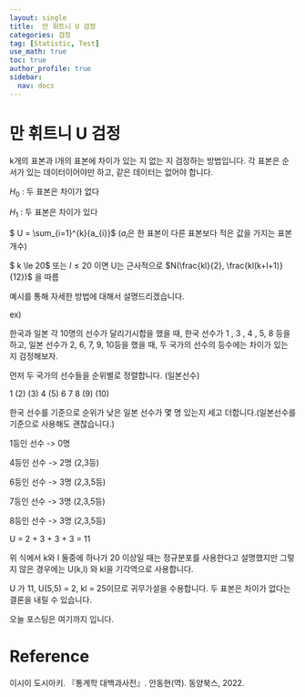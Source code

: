 ```yaml
---
layout: single
title:  만 휘트니 U 검정
categories: 검정
tag: [Statistic, Test]
use_math: true
toc: true
author_profile: true
sidebar:
  nav: docs
---
```


# 만 휘트니 U 검정

k개의 표본과 l개의 표본에 차이가 있는 지 없는 지 검정하는 방법입니다. 
각 표본은 순서가 있는 데이터이어야만 하고, 같은 데이터는 없어야 합니다. 

$H_{0}$ : 두 표본은 차이가 없다

$H_{1}$ : 두 표본은 차이가 있다

$ U = \sum_{i=1}^{k}{a_{i}}$ ($a_{i}$은 한 표본이 다른 표본보다 적은 값을 가지는 표본개수)

$ k \le 20$ 또는 $l \le 20$ 이면 U는 근사적으로 $N(\frac{kl}{2}, \frac{kl(k+l+1)}{12})$ 을 따름

예시를 통해 자세한 방법에 대해서 설명드리겠습니다.

ex)

한국과 일본 각 10명의 선수가 달리기시합을 했을 때, 한국 선수가 1 , 3 , 4 , 5, 8 등을 하고, 일본 선수가 2, 6, 7, 9, 10등을 했을 때, 두 국가의 선수의 등수에는 차이가 있는 지 검정해보자.

먼저 두 국가의 선수들을 순위별로 정렬합니다. (일본선수)

1 (2) (3) 4 (5) 6 7 8 (9) (10)

한국 선수를 기준으로 순위가 낮은 일본 선수가 몇 명 있는지 세고 더합니다.(일본선수를 기준으로 사용해도 괜찮습니다.)

1등인 선수 -> 0명

4등인 선수 -> 2명 (2,3등)

6등인 선수 -> 3명 (2,3,5등)

7등인 선수 -> 3명 (2,3,5등)

8등인 선수 -> 3명 (2,3,5등)

U = 2 + 3 + 3 + 3 = 11 

위 식에서 k와 l 둘중에 하나가 20 이상일 때는 정규분포를 사용한다고 설명했지만 그렇지 않은 경우에는 U(k,l) 와 kl을 기각역으로 사용합니다. 

U 가 11, U(5,5) = 2, kl = 25이므로 귀무가설을 수용합니다.
두 표본은 차이가 없다는 결론을 내릴 수 있습니다.

오늘 포스팅은 여기까지 입니다.

# Reference

이시이 도시아키. 『통계학 대백과사전』. 안동현(역). 동양북스, 2022.







